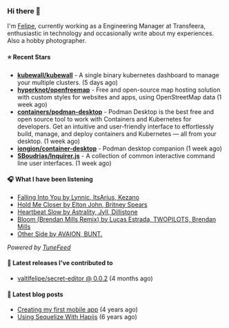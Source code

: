 ### Hi there 👋

I'm [Felipe](https://felipevm.com), currently working as a Engineering Manager at Transfeera, enthusiastic in technology and occasionally write about my experiences. Also a hobby photographer.

#### ⭐ Recent Stars
- **[kubewall/kubewall](https://github.com/kubewall/kubewall)** - A single binary kubernetes dashboard to manage your multiple clusters. (5 days ago)
- **[hyperknot/openfreemap](https://github.com/hyperknot/openfreemap)** - Free and open-source map hosting solution with custom styles for websites and apps, using OpenStreetMap data (1 week ago)
- **[containers/podman-desktop](https://github.com/containers/podman-desktop)** - Podman Desktop is the best free and open source tool to work with Containers and Kubernetes for developers. Get an intuitive and user-friendly interface to effortlessly build, manage, and deploy containers and Kubernetes — all from your desktop. (1 week ago)
- **[iongion/container-desktop](https://github.com/iongion/container-desktop)** - Podman desktop companion (1 week ago)
- **[SBoudrias/Inquirer.js](https://github.com/SBoudrias/Inquirer.js)** - A collection of common interactive command line user interfaces. (1 week ago)

#### 🎧 What I have been listening
- [Falling Into You by Lynnic, ItsArius, Kezano](https://open.spotify.com/track/3ZHKnaw6nJCXGYVY1h63lK)
- [Hold Me Closer by Elton John, Britney Spears](https://open.spotify.com/track/5TJEBoTCDbJXiKMdCN9pd3)
- [Heartbeat Slow by Astrality, Jyll, Dillistone](https://open.spotify.com/track/4AEoF6pEqe4YTu2qMUERaT)
- [Bloom (Brendan Mills Remix) by Lucas Estrada, TWOPILOTS, Brendan Mills](https://open.spotify.com/track/18IP0JyVbV7ignrEW0HyNR)
- [Other Side by AVAION, BUNT.](https://open.spotify.com/track/5sldxFuM496Xu7dt6r8Ckl)

_Powered by [TuneFeed](https://tunefeed.app?ref=valtlfelipe-gh-profile)_ 

#### 🚀 Latest releases I've contributed to


- [valtlfelipe/secret-editor @ 0.0.2](https://github.com/valtlfelipe/secret-editor/releases/tag/0.0.2) (4 months ago)

#### 📄 Latest blog posts
- [Creating my first mobile app](https://felipevm.com/posts/creating-my-first-mobile-app/) (4 years ago)
- [Using Sequelize With Hapijs](https://felipevm.com/posts/using-sequelize-with-hapijs/) (6 years ago)
